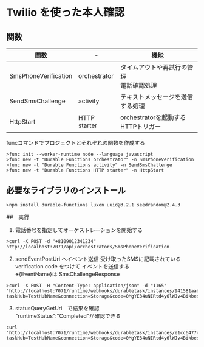 # Twilio を使った本人確認

## 関数
| 関数 | - | 機能 |
| --- | --- | --- |
| SmsPhoneVerification | orchestrator | タイムアウトや再試行の管理<br>電話確認処理 |
| SendSmsChallenge | activity | テキストメッセージを送信する処理 |
| HttpStart | HTTP starter | orchestratorを起動するHTTPトリガー |

funcコマンドでプロジェクトとそれぞれの関数を作成する
```
>func init --worker-runtime node --language javascript
>func new -t "Durable Functions orchestrator" -n SmsPhoneVerification
>func new -t "Durable Functions activity" -n SendSmsChallenge
>func new -t "Durable Functions HTTP starter" -n HttpStart
```

## 必要なライブラリのインストール
```
>npm install durable-functions luxon uuid@3.2.1 seedrandom@2.4.3
```

##　実行

1. 電話番号を指定してオーケストレーションを開始する
```
>curl -X POST -d "+8109012341234" http://localhost:7071/api/orchestrators/SmsPhoneVerification
```

2. sendEventPostUri へイベント送信
受け取ったSMSに記載されている verification code をつけて イベントを送信する  
※{EventName}は SmsChallengeResponse 
```
>curl -X POST -H "Content-Type: application/json" -d "1165" "http://localhost:7071/runtime/webhooks/durabletask/instances/941581aab5654072939d0bfec47045d4/raiseEvent/SmsChallengeResponse?taskHub=TestHubName&connection=Storage&code=0MgYE34uNIRtd4y6lWJv4BikbesGRPpYHGoQWyWsHzPO9WSSa/6NnQ=="
```

3. statusQueryGetUri　で結果を確認   
"runtimeStatus":"Completed"が確認できる
```
curl "http://localhost:7071/runtime/webhooks/durabletask/instances/e1cc6477cce140f79ceaa50af050c835?taskHub=TestHubName&connection=Storage&code=0MgYE34uNIRtd4y6lWJv4BikbesGRPpYHGoQWyWsHzPO9WSSa/6NnQ=="
```
